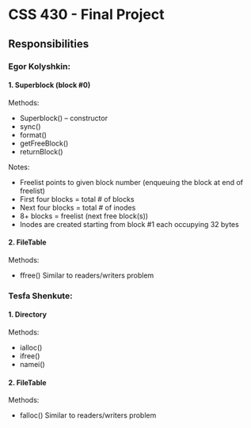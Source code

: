 # CSS 430 - Final Project

## Responsibilities
### Egor Kolyshkin:
#### 1. Superblock (block #0)
Methods:
- Superblock() – constructor
- sync()
- format()
- getFreeBlock()
- returnBlock()

Notes: 
- Freelist points to given block number (enqueuing the block at end of freelist)
- First four blocks = total # of blocks
- Next four blocks = total # of inodes
- 8+ blocks = freelist (next free block(s))
- Inodes are created starting from block #1 each occupying 32 bytes

#### 2. FileTable
Methods:
- ffree()
Similar to readers/writers problem

### Tesfa Shenkute:

#### 1. Directory
Methods:
- ialloc()
- ifree()
- namei()

#### 2. FileTable
Methods:
- falloc()
Similar to readers/writers problem
